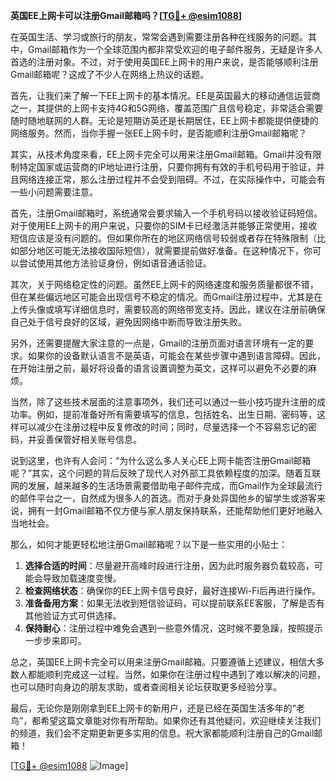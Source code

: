 **英国EE上网卡可以注册Gmail邮箱吗？[[TG💪+ @esim1088](https://t.me/s/esim1088)]**

在英国生活、学习或旅行的朋友，常常会遇到需要注册各种在线服务的问题。其中，Gmail邮箱作为一个全球范围内都非常受欢迎的电子邮件服务，无疑是许多人首选的注册对象。不过，对于使用英国EE上网卡的用户来说，是否能够顺利注册Gmail邮箱呢？这成了不少人在网络上热议的话题。

首先，让我们来了解一下EE上网卡的基本情况。EE是英国最大的移动通信运营商之一，其提供的上网卡支持4G和5G网络，覆盖范围广且信号稳定，非常适合需要随时随地联网的人群。无论是短期访英还是长期居住，EE上网卡都能提供便捷的网络服务。然而，当你手握一张EE上网卡时，是否能顺利注册Gmail邮箱呢？

其实，从技术角度来看，EE上网卡完全可以用来注册Gmail邮箱。Gmail并没有限制特定国家或运营商的IP地址进行注册，只要你拥有有效的手机号码用于验证，并且网络连接正常，那么注册过程并不会受到阻碍。不过，在实际操作中，可能会有一些小问题需要注意。

首先，注册Gmail邮箱时，系统通常会要求输入一个手机号码以接收验证码短信。对于使用EE上网卡的用户来说，只要你的SIM卡已经激活并能够正常使用，接收短信应该是没有问题的。但如果你所在的地区网络信号较弱或者存在特殊限制（比如部分地区可能无法接收国际短信），就需要提前做好准备。在这种情况下，你可以尝试使用其他方法验证身份，例如语音通话验证。

其次，关于网络稳定性的问题。虽然EE上网卡的网络速度和服务质量都很不错，但在某些偏远地区可能会出现信号不稳定的情况。而Gmail注册过程中，尤其是在上传头像或填写详细信息时，需要较高的网络带宽支持。因此，建议在注册前确保自己处于信号良好的区域，避免因网络中断而导致注册失败。

另外，还需要提醒大家注意的一点是，Gmail的注册页面对语言环境有一定的要求。如果你的设备默认语言不是英语，可能会在某些步骤中遇到语言障碍。因此，在开始注册之前，最好将设备的语言设置调整为英文，这样可以避免不必要的麻烦。

当然，除了这些技术层面的注意事项外，我们还可以通过一些小技巧提升注册的成功率。例如，提前准备好所有需要填写的信息，包括姓名、出生日期、密码等，这样可以减少在注册过程中反复修改的时间；同时，尽量选择一个不容易忘记的密码，并妥善保管好相关账号信息。

说到这里，也许有人会问：“为什么这么多人关心EE上网卡能否注册Gmail邮箱呢？”其实，这个问题的背后反映了现代人对外部工具依赖程度的加深。随着互联网的发展，越来越多的生活场景需要借助电子邮件完成，而Gmail作为全球最流行的邮件平台之一，自然成为很多人的首选。而对于身处异国他乡的留学生或游客来说，拥有一封Gmail邮箱不仅方便与家人朋友保持联系，还能帮助他们更好地融入当地社会。

那么，如何才能更轻松地注册Gmail邮箱呢？以下是一些实用的小贴士：

1. **选择合适的时间**：尽量避开高峰时段进行注册，因为此时服务器负载较高，可能会导致加载速度变慢。
2. **检查网络状态**：确保你的EE上网卡信号良好，最好连接Wi-Fi后再进行操作。
3. **准备备用方案**：如果无法收到短信验证码，可以提前联系EE客服，了解是否有其他验证方式可供选择。
4. **保持耐心**：注册过程中难免会遇到一些意外情况，这时候不要急躁，按照提示一步步来即可。

总之，英国EE上网卡完全可以用来注册Gmail邮箱。只要遵循上述建议，相信大多数人都能顺利完成这一过程。当然，如果你在注册过程中遇到了难以解决的问题，也可以随时向身边的朋友求助，或者查阅相关论坛获取更多经验分享。

最后，无论你是刚刚拿到EE上网卡的新用户，还是已经在英国生活多年的“老鸟”，都希望这篇文章能对你有所帮助。如果你还有其他疑问，欢迎继续关注我们的频道，我们会不定期更新更多实用的信息。祝大家都能顺利注册自己的Gmail邮箱！

[[TG💪+ @esim1088](https://t.me/s/esim1088) ![Image](https://i.postimg.cc/4NQfJmqS/Snipaste-2025-05-13-00-14-12.png)]